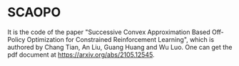 # SCAOPO
It is the code of the paper "Successive Convex Approximation Based Off-Policy Optimization for Constrained Reinforcement Learning", which is authored by Chang Tian, An Liu, Guang Huang and Wu Luo. One can get the pdf document at https://arxiv.org/abs/2105.12545.
